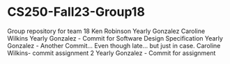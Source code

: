# CS250-Fall23-Group18
Group repository for team 18
Ken Robinson
Yearly Gonzalez
Caroline Wilkins
Yearly Gonzalez - Commit for Software Design Specification
Yearly Gonzalez - Another Commit... Even though late... but just in case.
Caroline Wilkins- commit assignment 2
Yearly Gonzalez - Commit for assignment
